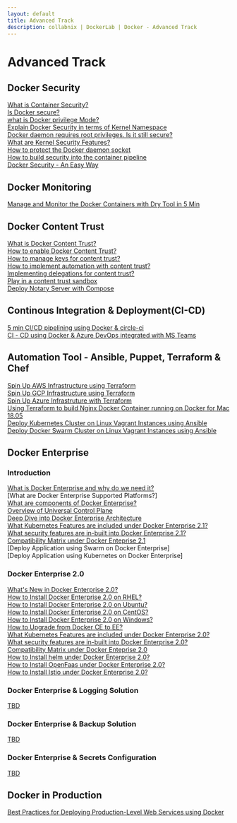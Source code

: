 ```yaml
---
layout: default
title: Advanced Track
description: collabnix | DockerLab | Docker - Advanced Track
---
```


# Advanced Track

## Docker Security

[What is Container Security?]()<br>
[Is Docker secure?]()<br>
[what is Docker privilege Mode?]()<br>
[Explain Docker Security in terms of Kernel Namespace]()<br>
[Docker daemon requires root privileges. Is it still secure?]()<br>
[What are Kernel Security Features?]()<br>
[How to protect the Docker daemon socket]()<br>
[How to build security into the container pipeline]()<br>
[Docker Security - An Easy Way](./security/README.md)

## Docker Monitoring

[Manage and Monitor the Docker Containers with Dry Tool in 5 Min]()


## Docker Content Trust

[ What is Docker Content Trust?]()<br>
[How to enable Docker Content Trust?]()<br>
[How to manage keys for content trust?]()<br>
[ How to implement automation with content trust?]()<br>
[ Implementing delegations for content trust?]()<br>
[Play in a content trust sandbox]()<br>
[Deploy Notary Server with Compose]()<br>



## Continous Integration & Deployment(CI-CD)

[5 min CI/CD pipelining using Docker & circle-ci](./ci-cd/cicd-circleci.md)<br>
[CI - CD using Docker & Azure DevOps integrated with MS Teams](./ci-cd/cicd-azuredevops.md)

## Automation Tool - Ansible, Puppet, Terraform & Chef

[Spin Up AWS Infrastructure using Terraform](./automation/terraform/aws/README.md)<br>
[Spin Up GCP Infrastructure using Terraform](./automation/terraform/googlecloud/building-first-instance/first-docker-container/README.md)<br>
[Spin Up Azure Infrastruture with Terraform](./automation/terraform/azure/README.md)<br>
[Using Terraform to build Nginx Docker Container running on Docker for Mac 18.05](./automation/terraform/terraform-mac-nginx.md)<br>
[Deploy Kubernetes Cluster on Linux Vagrant Instances using Ansible](./automation/vagrant/kubernetes/README.md)<br>
[Deploy Docker Swarm Cluster on Linux Vagrant Instances using Ansible](./automation/vagrant/swarm/README.md)

## Docker Enterprise 

### Introduction

[What is Docker Enterprise and why do we need it?](./enterprise/what-is-docker-enterprise.md)<br>
[What are Docker Enterprise Supported Platforms?]<br>
[What are components of Docker Enterprise?]()<br>
[Overview of Universal Control Plane]()<br>
[Deep Dive into Docker Enterprise Architecture]()<br>
[What Kubernetes Features are included under Docker Enterprise 2.1?]()<br>
[What security features are in-built into Docker Enterprise 2.1?]()<br>
[Compatibility Matrix under Docker Enteprise 2.1]()<br>
[Deploy Application using Swarm on Docker Enterprise]<br>
[Deploy Application using Kubernetes on Docker Enterprise]<br>

### Docker Enterprise 2.0


[What's New in Docker Enterprise 2.0?]()<br>
[How to Install Docker Enterprise 2.0 on RHEL?]()<br>
[How to Install Docker Enterprise 2.0 on Ubuntu?]()<br>
[How to Install Docker Enterprise 2.0 on CentOS?]()<br>
[How to Install Docker Enterprise 2.0 on Windows?]()<br>
[How to Upgrade from Docker CE to EE?]()<br>
[What Kubernetes Features are included under Docker Enterprise 2.0?]()<br>
[What security features are in-built into Docker Enterprise 2.0?]()<br>
[Compatibility Matrix under Docker Enteprise 2.0]()<br>
[How to Install helm under Docker Enterprise 2.0?]()<br>
[How to Install OpenFaas under Docker Enterprise 2.0?]()<br>
[How to Install Istio under Docker Enterprise 2.0?]()<br>


### Docker Enterprise & Logging Solution

[TBD]()<br>

### Docker Enterprise & Backup Solution

[TBD]()<br>


### Docker Enterprise & Secrets Configuration

[TBD]()<br>




## Docker in Production

[Best Practices for Deploying Production-Level Web Services using Docker](./bestpractices/docker-in-production-1.md)
